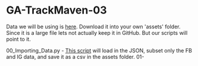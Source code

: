 # GA-TrackMaven-03

Data we will be using is [here](https://s3.amazonaws.com/temp-data-pulls/newdump.json). Download it into your own 'assets' folder. Since it is a large file lets not actually keep it in GitHub. But our scripts will point to it.

00_Importing_Data.py - [This script](https://github.com/smasschelin/GA-TrackMaven-03/blob/master/00_Importing_Data.py) will load in the JSON, subset only the FB and IG data, and save it as a csv in the assets folder.
01-